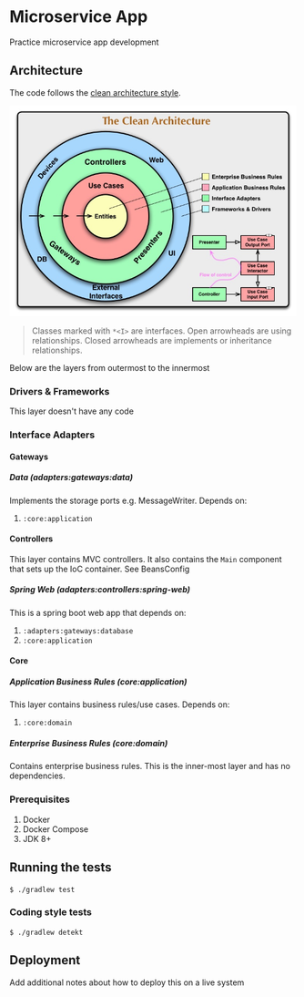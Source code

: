 # Microservice App

Practice microservice app development

## Architecture

The code follows the [clean architecture style](https://blog.cleancoder.com/uncle-bob/2012/08/13/the-clean-architecture.html).

![Clean Architecture Representation](../docs/img/CleanArchitecture.jpg)
> Classes marked with `*<I>` are interfaces.
> Open arrowheads are using relationships. Closed arrowheads are implements or
> inheritance relationships. 

Below are the layers from outermost to the innermost

### Drivers & Frameworks
This layer doesn't have any code

### Interface Adapters
#### Gateways
##### Data (adapters:gateways:data)
Implements the storage ports e.g. MessageWriter. Depends on:
1. `:core:application`

#### Controllers
This layer contains MVC controllers. It also contains the `Main` component that sets up the IoC container. See BeansConfig

##### Spring Web (adapters:controllers:spring-web)
This is a spring boot web app that depends on:
1. `:adapters:gateways:database`
2. `:core:application`

#### Core
##### Application Business Rules (core:application)
This layer contains business rules/use cases. Depends on:
1. `:core:domain`

##### Enterprise Business Rules (core:domain)
Contains enterprise business rules. This is the inner-most layer and has no dependencies.

### Prerequisites

1. Docker
2. Docker Compose
3. JDK 8+

## Running the tests

```shell script
$ ./gradlew test
```

### Coding style tests

```shell script
$ ./gradlew detekt
```

## Deployment

Add additional notes about how to deploy this on a live system
